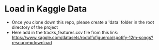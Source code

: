 # Load in Kaggle Data
- Once you clone down this repo, please create a 'data' folder in the root directory of the project
- Here add in the tracks_features.csv file from this link: https://www.kaggle.com/datasets/rodolfofigueroa/spotify-12m-songs?resource=download
